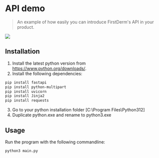 # API demo
> An example of how easily you can introduce FirstDerm's API in your product.

![](https://www.firstderm.com/wp-content/uploads/2017/01/firstderm_tm.png)

## Installation

1. Install the latest python version from https://www.python.org/downloads/.
2. Install the following dependencies:

```bash
pip install fastapi
pip install python-multipart
pip install uvicorn
pip install Jinja2
pip install requests
```

3. Go to your python installation folder [C:\Program Files\Python312]
4. Duplicate python.exe and rename to python3.exe

## Usage

Run the program with the following commandline:
```python
python3 main.py
```
